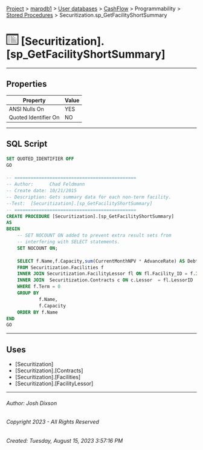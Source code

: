 #### 

[Project](../../../../../index.md) > [marpdb1](../../../../index.md) > [User databases](../../../index.md) > [CashFlow](../../index.md) > Programmability > [Stored Procedures](Stored_Procedures.md) > Securitization.sp_GetFacilityShortSummary

# ![Stored Procedures](../../../../../Images/StoredProcedure32.png) [Securitization].[sp_GetFacilityShortSummary]

---

## <a name="#properties"></a>Properties

| Property | Value |
|---|---|
| ANSI Nulls On | YES |
| Quoted Identifier On | NO |


---

## <a name="#sqlscript"></a>SQL Script

```sql
SET QUOTED_IDENTIFIER OFF
GO

-- =============================================
-- Author:		Chad Feldmann
-- Create date: 10/21/2015
-- Description:	Gets summary data for each non-term facility.  
--Test:  [Securitization].[sp_GetFacilityShortSummary]
-- =============================================
CREATE PROCEDURE [Securitization].[sp_GetFacilityShortSummary] 
AS
BEGIN
	-- SET NOCOUNT ON added to prevent extra result sets from
	-- interfering with SELECT statements.
	SET NOCOUNT ON;

	SELECT f.Name,f.Capacity,sum(CurrentMonthNPV * AdvanceRate) AS DebtOutstanding
	FROM Securitization.Facilities f	
	INNER JOIN Securitization.FacilityLessor fl ON fl.Facility_ID = f.ID
	INNER JOIN	Securitization.Contracts c ON c.Lessor	= fl.LessorID	
	WHERE f.Term = 0
	GROUP BY 
			f.Name,
			f.Capacity
	ORDER BY f.Name
END
GO

```


---

## <a name="#uses"></a>Uses

* [Securitization]
* [Securitization].[Contracts]
* [Securitization].[Facilities]
* [Securitization].[FacilityLessor]


---

###### Author:  Josh Dixson

###### Copyright 2023 - All Rights Reserved

###### Created: Tuesday, August 15, 2023 3:57:16 PM


